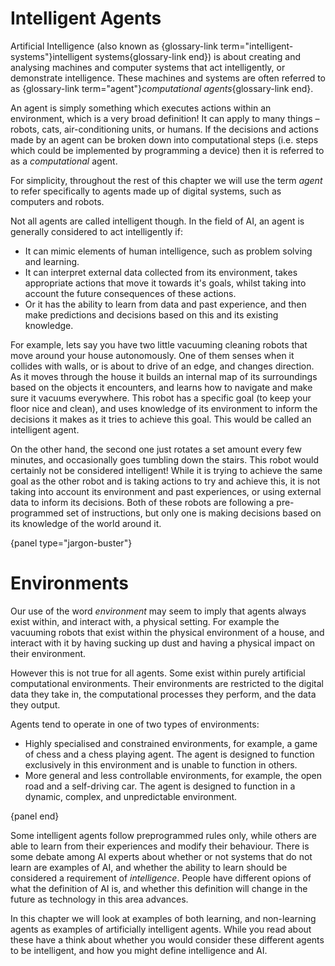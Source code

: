# Intelligent Agents

Artificial Intelligence (also known as {glossary-link term="intelligent-systems"}intelligent systems{glossary-link end}) is about creating and analysing machines and computer systems that act intelligently, or demonstrate intelligence. These machines and systems are often referred to as {glossary-link term="agent"}*computational agents*{glossary-link end}.

An agent is simply something which executes actions within an environment, which is a very broad definition! It can apply to many things &ndash; robots, cats, air-conditioning units, or humans.
If the decisions and actions made by an agent can be broken down into computational steps (i.e. steps which could be implemented by programming a device) then it is referred to as a *computational* agent.
<!-- this might be a little over simplified? -->

For simplicity, throughout the rest of this chapter we will use the term *agent* to refer specifically to agents made up of digital systems, such as computers and robots.

Not all agents are called intelligent though. In the field of AI, an agent is generally considered to act intelligently if:

- It can mimic elements of human intelligence, such as problem solving and learning.
- It can interpret external data collected from its environment, takes appropriate actions that move it towards it's goals, whilst taking into account the future consequences of these actions.
- Or it has the ability to learn from data and past experience, and then make predictions and decisions based on this and its existing knowledge.

For example, lets say you have two little vacuuming cleaning robots that move around your house autonomously.
One of them senses when it collides with walls, or is about to drive of an edge, and changes direction.
As it moves through the house it builds an internal map of its surroundings based on the objects it encounters, and learns how to navigate and make sure it vacuums everywhere.
This robot has a specific goal (to keep your floor nice and clean), and uses knowledge of its environment to inform the decisions it makes as it tries to achieve this goal.
This would be called an intelligent agent.

On the other hand, the second one just rotates a set amount every few minutes, and occasionally goes tumbling down the stairs.
This robot would certainly not be considered intelligent!
While it is trying to achieve the same goal as the other robot and is taking actions to try and achieve this, it is not taking into account its environment and past experiences, or using external data to inform its decisions.
Both of these robots are following a pre-programmed set of instructions, but only one is making decisions based on its knowledge of the world around it.

{panel type="jargon-buster"}

# Environments

Our use of the word *environment* may seem to imply that agents always exist within, and interact with, a physical setting.
For example the vacuuming robots that exist within the physical environment of a house, and interact with it by having sucking up dust and having a physical impact on their environment.

However this is not true for all agents. Some exist within purely artificial computational environments.
Their environments are restricted to the digital data they take in, the computational processes they perform, and the data they output.

Agents tend to operate in one of two types of environments:

- Highly specialised and constrained environments, for example, a game of chess and a chess playing agent. The agent is designed to function exclusively in this environment and is unable to function in others.
- More general and less controllable environments, for example, the open road and a self-driving car. The agent is designed to function in a dynamic, complex, and unpredictable environment.

{panel end}

<!-- Add in diagram of agent -->

Some intelligent agents follow preprogrammed rules only, while others are able to learn from their experiences and modify their behaviour.
There is some debate among AI experts about whether or not systems that do not learn are examples of AI, and whether the ability to learn should be considered a requirement of *intelligence*.
People have different opions of what the definition of AI is, and whether this definition will change in the future as technology in this area advances.

In this chapter we will look at examples of both learning, and non-learning agents as examples of artificially intelligent agents.
While you read about these have a think about whether you would consider these different agents to be intelligent, and how you might define intelligence and AI.
